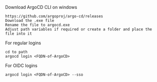 Download ArgoCD CLI on windows
```
https://github.com/argoproj/argo-cd/releases
Download the .exe file
Rename the file to argocd.exe
Adjust path variables if required or create a folder and place the file into it
```
For regular logins
```
cd to path
argocd login <FQDN-of-ArgoCD>
```
For OIDC logins
```
argocd login <FQDN-of-ArgoCD> --sso
```
